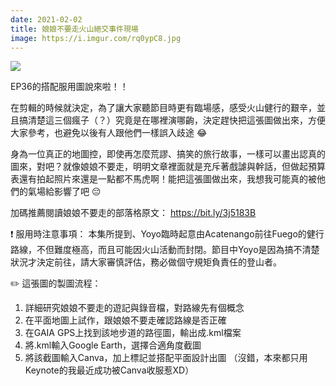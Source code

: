 ```yaml
---
date: 2021-02-02
title: 娘娘不要走火山絕交事件現場
image: https://i.imgur.com/rq0ypC8.jpg
---
```


![](https://i.imgur.com/rq0ypC8.jpg)

EP36的搭配服用圖說來啦！！

在剪輯的時候就決定，為了讓大家聽節目時更有臨場感，感受火山健行的艱辛，並且搞清楚這三個瘋子（？）究竟是在哪裡演哪齣，決定趕快把這張圖做出來，方便大家參考，也避免以後有人跟他們一樣誤入歧途 😂

身為一位真正的地圖控，即使再怎麼荒謬、搞笑的旅行故事，一樣可以畫出認真的圖來，對吧？就像娘娘不要走，明明文章裡面就是充斥著戲謔與幹話，但做起預算表還有拍起照片來還是一點都不馬虎啊！能把這張圖做出來，我想我可能真的被他們的氣場給影響了吧 😔

加碼推薦閱讀娘娘不要走的部落格原文： https://bit.ly/3j5183B

❗ 服用時注意事項：
本集所提到、Yoyo臨時起意由Acatenango前往Fuego的健行路線，不但難度極高，而且可能因火山活動而封閉。節目中Yoyo是因為搞不清楚狀況才決定前往，請大家審慎評估，務必做個守規矩負責任的登山者。

✏️ 這張圖的製圖流程：
1. 詳細研究娘娘不要走的遊記與錄音檔，對路線先有個概念
2. 在平面地圖上試作，跟娘娘不要走確認路線是否正確
3. 在GAIA GPS上找到該地步道的路徑圖，輸出成.kml檔案
4. 將.kml輸入Google Earth，選擇合適角度截圖
5. 將該截圖輸入Canva，加上標記並搭配平面設計出圖
（沒錯，本來都只用Keynote的我最近成功被Canva收服惹XD）